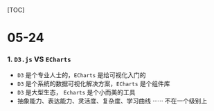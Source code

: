 [TOC]

# 05-24

### 1. `D3.js` VS `ECharts`

- `D3` 是个专业人士的，`ECharts` 是给可视化入门的
- `D3` 是个系统的数据可视化解决方案，`ECharts` 是个组件库
- `D3` 是大型生态， `Echarts` 是个小而美的工具
- 抽象能力、表达能力、灵活度、复杂度、学习曲线 ······ 不在一个级别上